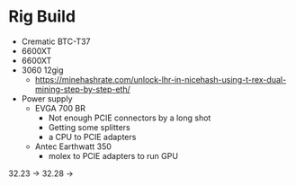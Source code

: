 # Rig Build

- Crematic BTC-T37
- 6600XT
- 6600XT
- 3060 12gig
  - https://minehashrate.com/unlock-lhr-in-nicehash-using-t-rex-dual-mining-step-by-step-eth/
- Power supply
  - EVGA 700 BR
    - Not enough PCIE connectors by a long shot
    - Getting some splitters
    - a CPU to PCIE adapters
  - Antec Earthwatt 350
    - molex to PCIE adapters to run GPU

32.23 -> 32.28 ->